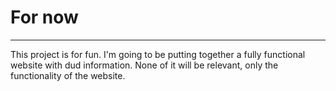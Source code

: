 # For now
---------
This project is for fun. I'm going to be putting together a fully functional website with dud information. None of it will be relevant, only the functionality of the website.
